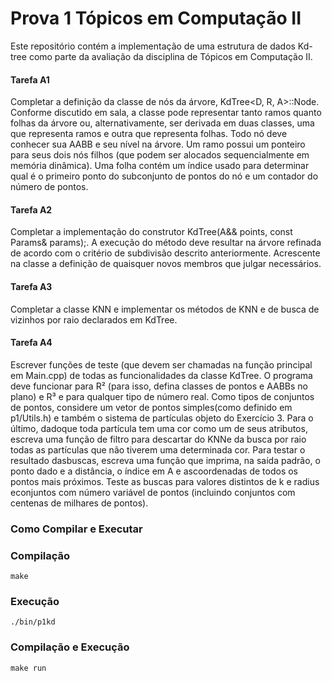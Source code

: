 # Prova 1  Tópicos em Computação II
Este repositório contém a implementação de uma estrutura de dados Kd-tree como parte da avaliação da disciplina de Tópicos em Computação II.

#### Tarefa A1
Completar a definição da classe de nós da árvore, KdTree<D, R, A>::Node. Conforme discutido em sala, a classe pode representar tanto ramos quanto folhas da árvore ou, alternativamente, ser derivada em duas classes, uma que representa ramos e outra que representa folhas. Todo nó deve conhecer sua AABB e seu nível na árvore. Um ramo possui um ponteiro para seus dois nós filhos (que podem ser alocados sequencialmente em memória dinâmica). Uma folha contém um índice usado para determinar qual é o primeiro ponto do subconjunto de pontos do nó e um contador do número de pontos.

#### Tarefa A2
Completar a implementação do construtor KdTree(A&& points, const Params& params);. A execução do método deve resultar na árvore refinada de acordo com o critério de subdivisão descrito anteriormente. Acrescente na classe a definição de quaisquer novos membros que julgar necessários.

#### Tarefa A3
Completar a classe KNN e implementar os métodos de KNN e de busca de vizinhos por raio declarados em KdTree.

#### Tarefa A4
Escrever funções de teste (que devem ser chamadas na função principal em Main.cpp) de todas as funcionalidades da classe KdTree. O programa deve funcionar para R²
(para isso, defina classes de pontos e AABBs no plano) e R³ 
e para qualquer tipo de número real. Como tipos de conjuntos de pontos, considere um vetor de pontos simples(como definido em p1/Utils.h) e também o sistema de partículas objeto do Exercício 3. Para o último, dadoque toda partícula tem uma cor como um de seus atributos, escreva uma função de filtro para descartar do KNNe da busca por raio todas as partículas que não tiverem uma determinada cor. Para testar o resultado dasbuscas, escreva uma função que imprima, na saída padrão, o ponto dado e a distância, o índice em A e ascoordenadas de todos os pontos mais próximos. Teste as buscas para valores distintos de k e radius econjuntos com número variável de pontos (incluindo conjuntos com centenas de milhares de pontos).

### Como Compilar e Executar

### Compilação
```
make
```

### Execução
```
./bin/p1kd
```

### Compilação e Execução
```
make run
```